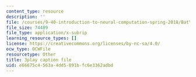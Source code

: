 ```yaml
---
content_type: resource
description: ''
file: /courses/9-40-introduction-to-neural-computation-spring-2018/BatYGepHsnc_captions.vtt
file_size: 74489
file_type: application/x-subrip
learning_resource_types: []
license: https://creativecommons.org/licenses/by-nc-sa/4.0/
ocw_type: OCWFile
resourcetype: Other
title: 3play caption file
uid: e66675c4-563a-4dd5-891b-fc6e3362adbd
---
```

